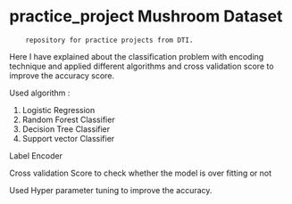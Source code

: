 # practice_project Mushroom Dataset
        repository for practice projects from DTI.

Here I have explained about the classification problem with encoding technique and applied different algorithms and cross validation score to improve the accuracy score.

Used algorithm :
  1) Logistic Regression
  2) Random Forest Classifier
  3) Decision Tree Classifier
  4) Support vector Classifier
  
 Label Encoder
 
 Cross validation Score to check whether the model is over fitting or not
 
 Used Hyper parameter tuning to improve the accuracy.
